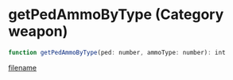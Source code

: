 # getPedAmmoByType (Category weapon)

```js
function getPedAmmoByType(ped: number, ammoType: number): int
```

[filename](getPedAmmoByType_m.md ':include')